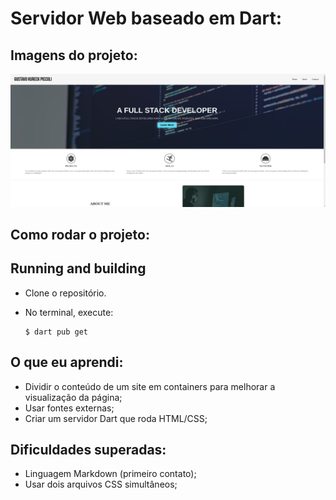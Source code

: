 # Servidor Web baseado em Dart:

## Imagens do projeto:

![image](https://raw.githubusercontent.com/gkpiccoli/dart_website/main/preview.png)

## Como rodar o projeto:

## Running and building

- Clone o repositório.
- No terminal, execute: 

  ```console
  $ dart pub get
  ```

## O que eu aprendi:

- Dividir o conteúdo de um site em containers para melhorar a visualização da página;
- Usar fontes externas;
- Criar um servidor Dart que roda HTML/CSS;

## Dificuldades superadas:

- Linguagem Markdown (primeiro contato);
- Usar dois arquivos CSS simultâneos;
